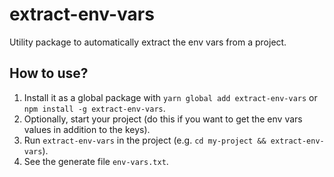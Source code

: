 # extract-env-vars

Utility package to automatically extract the env vars from a project.

## How to use?

1. Install it as a global package with `yarn global add extract-env-vars` or `npm install -g extract-env-vars`.
2. Optionally, start your project (do this if you want to get the env vars values in addition to the keys).
3. Run `extract-env-vars` in the project (e.g. `cd my-project && extract-env-vars`).
4. See the generate file `env-vars.txt`.
